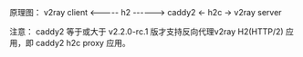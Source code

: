 原理图： v2ray client <----- h2 ------> caddy2 <- h2c -> v2ray server

注意： caddy2 等于或大于 v2.2.0-rc.1 版才支持反向代理v2ray H2(HTTP/2) 应用，即 caddy2 h2c proxy 应用。
